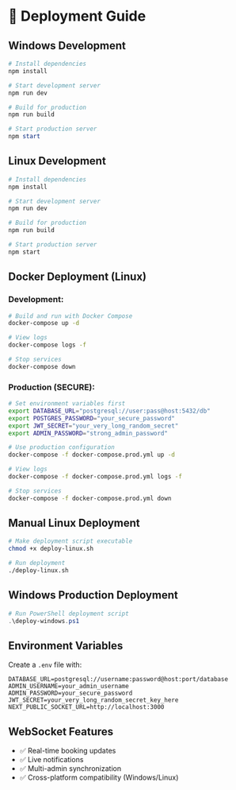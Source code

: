# 🚀 Deployment Guide

## Windows Development

```powershell
# Install dependencies
npm install

# Start development server
npm run dev

# Build for production
npm run build

# Start production server
npm start
```

## Linux Development

```bash
# Install dependencies
npm install

# Start development server
npm run dev

# Build for production
npm run build

# Start production server
npm start
```

## Docker Deployment (Linux)

### Development:
```bash
# Build and run with Docker Compose
docker-compose up -d

# View logs
docker-compose logs -f

# Stop services
docker-compose down
```

### Production (SECURE):
```bash
# Set environment variables first
export DATABASE_URL="postgresql://user:pass@host:5432/db"
export POSTGRES_PASSWORD="your_secure_password"
export JWT_SECRET="your_very_long_random_secret"
export ADMIN_PASSWORD="strong_admin_password"

# Use production configuration
docker-compose -f docker-compose.prod.yml up -d

# View logs
docker-compose -f docker-compose.prod.yml logs -f

# Stop services
docker-compose -f docker-compose.prod.yml down
```

## Manual Linux Deployment

```bash
# Make deployment script executable
chmod +x deploy-linux.sh

# Run deployment
./deploy-linux.sh
```

## Windows Production Deployment

```powershell
# Run PowerShell deployment script
.\deploy-windows.ps1
```

## Environment Variables

Create a `.env` file with:

```env
DATABASE_URL=postgresql://username:password@host:port/database
ADMIN_USERNAME=your_admin_username
ADMIN_PASSWORD=your_secure_password
JWT_SECRET=your_very_long_random_secret_key_here
NEXT_PUBLIC_SOCKET_URL=http://localhost:3000
```

## WebSocket Features

- ✅ Real-time booking updates
- ✅ Live notifications
- ✅ Multi-admin synchronization
- ✅ Cross-platform compatibility (Windows/Linux) 